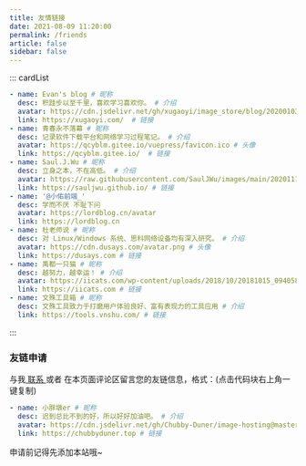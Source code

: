 ```yaml
---
title: 友情链接
date: 2021-08-09 11:20:00
permalink: /friends
article: false
sidebar: false
---
```


<!--
普通卡片列表容器，可用于友情链接、项目推荐、古诗词展示等。
cardList 后面可跟随一个数字表示每行最多显示多少个，选值范围1~4，默认3。在小屏时会根据屏幕宽度减少每行显示数量。
-->
::: cardList
```yaml
- name: Evan's blog # 昵称
  desc: 积跬步以至千里，喜欢学习喜欢你。 # 介绍
  avatar: https://cdn.jsdelivr.net/gh/xugaoyi/image_store/blog/20200103123203.jpg # 头像
  link: https://xugaoyi.com/  # 链接
- name: 青春永不落幕 # 昵称
  desc: 记录软件下载平台和网络学习过程笔记。 # 介绍
  avatar: https://qcyblm.gitee.io/vuepress/favicon.ico # 头像
  link: https://qcyblm.gitee.io/  # 链接
- name: Saul.J.Wu # 昵称
  desc: 立身之本，不在高低。 # 介绍
  avatar: https://raw.githubusercontent.com/SaulJWu/images/main/20201114225611.jpg # 头像
  link: https://sauljwu.github.io/ # 链接
- name: '@小佑前端_'
  desc: 学而不厌 不耻下问
  avatar: https://lordblog.cn/avatar
  link: https://lordblog.cn
- name: 杜老师说 # 昵称
  desc: 对 Linux/Windows 系统、思科网络设备均有深入研究。 # 介绍
  avatar: https://cdn.dusays.com/avatar.png # 头像
  link: https://dusays.com # 链接
- name: 禹都一只猫 # 昵称
  desc: 越努力，越幸运！ # 介绍
  avatar: https://iicats.com/wp-content/uploads/2018/10/20181015_094058_95.png # 头像
  link: https://iicats.com # 链接
- name: 文殊工具箱 # 昵称
  desc: 文殊工具致力于打磨用户体验良好、富有表现力的工具应用 # 介绍
  link: https://tools.vnshu.com/ # 链接
```
:::


### 友链申请

与我[ 联系 ](/about/#联系)或者 在本页面评论区留言您的友链信息，格式：(点击代码块右上角一键复制)


```yaml
- name: 小胖墩er # 昵称
  desc: 迟到总比不到的好，所以好好加油吧。 # 介绍
  avatar: https://cdn.jsdelivr.net/gh/Chubby-Duner/image-hosting@master/blog/logo.jpeg # 头像
  link: https://chubbyduner.top # 链接
```

申请前记得先添加本站哦~
